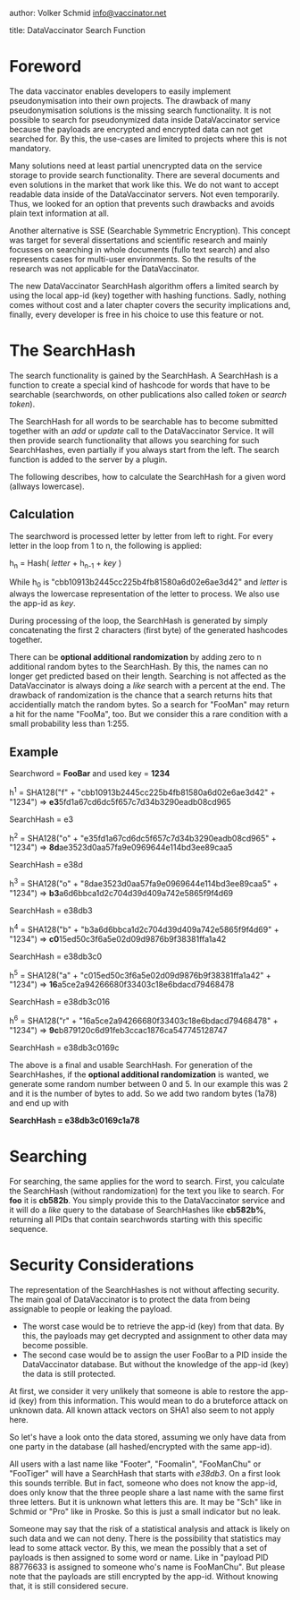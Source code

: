 author:   Volker Schmid <info@vaccinator.net>    

title:    DataVaccinator Search Function    

Foreword
=====================

The data vaccinator enables developers to easily implement pseudonymisation into
their own projects. The drawback of many pseudonymisation solutions is the
missing search functionality. It is not possible to search for pseudonymized
data inside DataVaccinator service because the payloads are encrypted and
encrypted data can not get searched for.
By this, the use-cases are limited to projects where this is not mandatory.

Many solutions need at least partial unencrypted data on the service storage to
provide search functionality. There are several documents and even solutions in
the market that work like this. We do not want to accept readable data inside
of the DataVaccinator servers. Not even temporarily. Thus, we looked for an
option that prevents such drawbacks and avoids plain text information at all.

Another alternative is SSE (Searchable Symmetric Encryption). This concept was
target for several dissertations and scientific research and mainly focusses on
searching in whole documents (fullo text search) and also represents cases for
multi-user environments. So the results of the research was not applicable for
the DataVaccinator.

The new DataVaccinator SearchHash algorithm offers a limited search by using
the local app-id (key) together with hashing functions. Sadly, 
nothing comes without cost and a later chapter covers the security implications
and, finally, every developer is free in his choice to use this feature or not.

The SearchHash
=====================

The search functionality is gained by the SearchHash. A SearchHash is a function
to create a special kind of hashcode for words that have to be searchable
(searchwords, on other publications also called *token* or *search token*).

The SearchHash for all words to be searchable has to become submitted together 
with an *add* or *update* call to the DataVaccinator Service. It will then
provide search functionality that allows you searching for such SearchHashes,
even partially if you always start from the left. The search function is added
to the server by a plugin.

The following describes, how to calculate the SearchHash for a
given word (allways lowercase).

Calculation
-----------

The searchword is processed letter by letter from left to right. For every letter
in the loop from 1 to n, the following is applied:

h<sub>n</sub> = Hash( *letter* + h<sub>n-1</sub> + *key* )

While h<sub>0</sub> is "cbb10913b2445cc225b4fb81580a6d02e6ae3d42" and *letter*
is always the lowercase representation of the letter to process. 
We also use the app-id as *key*.

During processing of the loop, the SearchHash is generated by simply
concatenating the first 2 characters (first byte) of the generated hashcodes
together.

There can be **optional additional randomization** by adding zero to n additional
random bytes to the SearchHash. By this, the names can no longer get predicted
based on their length. Searching is not affected as the DataVaccinator is always
doing a *like* search with a percent at the end. The
drawback of randomization is the chance that a search returns hits that
accidentially match the random bytes. So a search for "FooMan" may return a hit
for the name "FooMa", too. But we consider this a rare condition with a small
probability less than 1:255.

Example
-------

Searchword = **FooBar** and used key = **1234**

h<sup>1</sup> = SHA128("f" + "cbb10913b2445cc225b4fb81580a6d02e6ae3d42" + "1234") => **e3**5fd1a67cd6dc5f657c7d34b3290eadb08cd965

SearchHash = e3

h<sup>2</sup> = SHA128("o" + "e35fd1a67cd6dc5f657c7d34b3290eadb08cd965" + "1234") => **8d**ae3523d0aa57fa9e0969644e114bd3ee89caa5

SearchHash = e38d

h<sup>3</sup> = SHA128("o" + "8dae3523d0aa57fa9e0969644e114bd3ee89caa5" + "1234") => **b3**a6d6bbca1d2c704d39d409a742e5865f9f4d69

SearchHash = e38db3

h<sup>4</sup> = SHA128("b" + "b3a6d6bbca1d2c704d39d409a742e5865f9f4d69" + "1234") => **c0**15ed50c3f6a5e02d09d9876b9f38381ffa1a42

SearchHash = e38db3c0

h<sup>5</sup> = SHA128("a" + "c015ed50c3f6a5e02d09d9876b9f38381ffa1a42" + "1234") => **16**a5ce2a94266680f33403c18e6bdacd79468478

SearchHash = e38db3c016

h<sup>6</sup> = SHA128("r" + "16a5ce2a94266680f33403c18e6bdacd79468478" + "1234") => **9c**b879120c6d91feb3ccac1876ca547745128747

SearchHash = e38db3c0169c

The above is a final and usable SearchHash. For generation of the SearchHashes,
if the **optional additional randomization** is wanted, we generate some random
number between 0 and 5. In our example this was 2 and it is the number of bytes
to add. So we add two random bytes (1a78) and end up with

**SearchHash = e38db3c0169c1a78**

Searching
=========

For searching, the same applies for the word to search. First, you calculate the
SearchHash (without randomization) for the text you like to search. For **foo** 
it is **cb582b**. You simply provide this to the DataVaccinator service and it 
will do a *like* query to the database of SearchHashes like **cb582b%**, 
returning all PIDs that contain searchwords starting with this specific sequence.

Security Considerations
=======================

The representation of the SearchHashes is not without affecting security. The main
goal of DataVaccinator is to protect the data from being assignable to people or
leaking the payload.

* The worst case would be to retrieve the app-id (key) from that data.
By this, the payloads may get decrypted and assignment to other data may become
possible.
* The second case would be to assign the user FooBar to a PID inside
the DataVaccinator database. But without the knowledge of the app-id (key) the
data is still protected.

At first, we consider it very unlikely that someone is able to restore the
app-id (key) from this information. This would mean to do a bruteforce attack
on unknown data. All known attack vectors on SHA1 also seem to not apply here.

So let's have a look onto the data stored, assuming we only have data from one
party in the database (all hashed/encrypted with the same app-id).

All users with a last name like "Footer", "Foomalin", "FooManChu" or "FooTiger"
will have a SearchHash that starts with *e38db3*. On a first look this sounds
terrible. But in fact, someone who does not know the app-id, does only know that
the three people share a last name with the same first three letters. But it is
unknown what letters this are. It may be "Sch" like in Schmid or "Pro" like in 
Proske. So this is just a small indicator but no leak.

Someone may say that the risk of a statistical analysis and attack is likely on
such data and we can not deny. There is the possibility that statistics may lead
to some attack vector. By this, we mean the possibly that a set of payloads is
then assigned to some word or name. Like in "payload PID 88776633 is assigned to
someone who's name is FooManChu". But please note that the payloads are still 
encrypted by the app-id. Without knowing that, it is still considered secure. 
